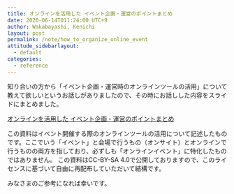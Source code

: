 ```yaml
---
title: オンラインを活用した イベント企画・運営のポイントまとめ
date: 2020-06-14T011:24:00 UTC+9
author: Wakabayashi, Kenichi
layout: post
permalink: /note/how_to_organize_online_event
attitude_sidebarlayout:
  - default
categories:
  - reference
---
```

知り合いの方から「イベント企画・運営時のオンラインツールの活用」について教えて欲しいというお話しがありましたので、その時にお話しした内容をスライドにまとめました。

[オンラインを活用した イベント企画・運営のポイントまとめ](https://bit.ly/3dZz3aF)

この資料はイベント開催する際のオンラインツールの活用について記述したものです。ここでいう「イベント」と会場で行うもの（オンサイト）とオンラインで行うものの両方を指しており、必ずしも「オンラインイベント」に特化したものではありません。
この資料はCC-BY-SA 4.0で公開しておりますので、このライセンスに基づいて自由に再配布していただいて結構です。

みなさまのご参考になれば幸いです。
